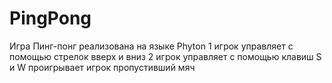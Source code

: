 # PingPong
Игра Пинг-понг реализована на языке Phyton
1 игрок управляет с помощью стрелок вверх и вниз
2 игрок управляет с помощью клавиш S и  W
проигрывает игрок пропустивший мяч
